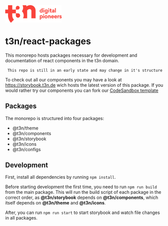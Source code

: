 <img src='./logo.svg' width='180' alt='t3n Logo'>

# t3n/react-packages

This monorepo hosts packages necessary for development and documentation of react components in the t3n domain.

```
 This repo is still in an early state and may change in it's structure
```

To check out all our components you may have a look at https://storybook.t3n.de wich hosts the latest version of this package.
If you would rather try our components you can fork our [CodeSandbox template](https://codesandbox.io/s/t3n-react-components-fbvgb)

## Packages

The monorepo is structured into four packages:

- @t3n/theme
- @t3n/components
- @t3n/storybook
- @t3n/icons
- @t3n/configs

## Development

First, install all dependencies by running `npm install`.

Before starting development the first time, you need to run `npm run build` from the main package. This will run the build script of each package in the correct order, as **@t3n/storybook** depends on **@t3n/components**, which itself depends on **@t3n/theme** and **@t3n/icons**.

After, you can run `npm run start` to start storybook and watch file changes in all packages.
